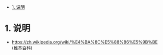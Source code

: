 <!-- TOC -->

- [1. 说明](#1-说明)

<!-- /TOC -->


<a id="markdown-1-说明" name="1-说明"></a>
# 1. 说明

* https://zh.wikipedia.org/wiki/%E4%BA%8C%E5%88%86%E5%9B%BE (维基百科)
